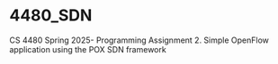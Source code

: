 # 4480_SDN
CS 4480 Spring 2025- Programming Assignment 2. Simple OpenFlow application using the POX SDN framework
